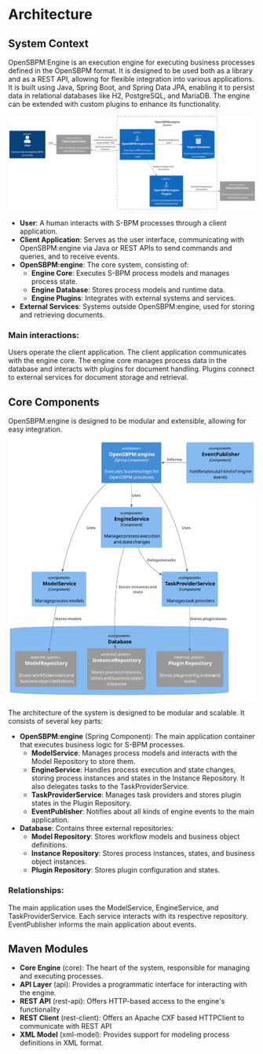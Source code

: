 # Architecture

## System Context 

OpenSBPM:Engine is an execution engine for executing business processes 
defined in the OpenSBPM format. It is designed to be used both as a library
and as a REST API, allowing for flexible integration into various applications.
It is built using Java, Spring Boot, and Spring Data JPA, enabling it to persist 
data in relational databases like H2, PostgreSQL, and MariaDB. The engine can be 
extended with custom plugins to enhance its functionality.

![System Context Diagram](images/system-context.svg)

- **User**: A human interacts with S-BPM processes through a client application.
- **Client Application**: Serves as the user interface, communicating with OpenSBPM:engine 
    via Java or REST APIs to send commands and queries, and to receive events. 
- **OpenSBPM:engine**: The core system, consisting of:
  - **Engine Core**: Executes S-BPM process models and manages process state.
  - **Engine Database**: Stores process models and runtime data.
  - **Engine Plugins**: Integrates with external systems and services.
- **External Services**: Systems outside OpenSBPM:engine, used for storing and retrieving documents.

### Main interactions:  
Users operate the client application. The client application communicates with 
the engine core. The engine core manages process data in the database and interacts 
with plugins for document handling. Plugins connect to external services for document 
storage and retrieval. 


## Core Components 
OpenSBPM:engine is designed to be modular and extensible, allowing for easy integration.

![Core Components](images/core-components.svg)

The architecture of the system is designed to be modular and scalable. It consists
of several key parts:  
- **OpenSBPM:engine** (Spring Component): The main application container that executes business logic for S-BPM processes.
  - **ModelService**: Manages process models and interacts with the Model Repository to store them.
  - **EngineService**: Handles process execution and state changes, storing process instances and states in the Instance Repository. It also delegates tasks to the TaskProviderService.
  - **TaskProviderService**: Manages task providers and stores plugin states in the Plugin Repository.
  - **EventPublisher**: Notifies about all kinds of engine events to the main application.
- **Database**: Contains three external repositories:
  - **Model Repository**: Stores workflow models and business object definitions.
  - **Instance Repository**: Stores process instances, states, and business object instances.
  - **Plugin Repository**: Stores plugin configuration and states.
### Relationships:  
The main application uses the ModelService, EngineService, and TaskProviderService. 
Each service interacts with its respective repository. EventPublisher informs the 
main application about events.


## Maven Modules
- **Core Engine** (core): The heart of the system, responsible for managing and executing processes.
- **API Layer** (api): Provides a programmatic interface for interacting with the engine.
- **REST API** (rest-api): Offers HTTP-based access to the engine's functionality
- **REST Client** (rest-client): Offers an Apache CXF based HTTPClient to communicate with REST API
- **XML Model** (xml-model): Provides support for modeling process definitions in XML format.

